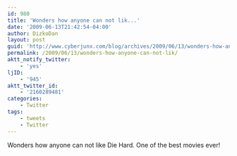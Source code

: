 ```yaml
---
id: 980
title: 'Wonders how anyone can not lik...'
date: '2009-06-13T21:42:54-04:00'
author: DizkoDan
layout: post
guid: 'http://www.cyberjunx.com/blog/archives/2009/06/13/wonders-how-anyone-can-not-lik/'
permalink: /2009/06/13/wonders-how-anyone-can-not-lik/
aktt_notify_twitter:
    - 'yes'
ljID:
    - '945'
aktt_twitter_id:
    - '2160289481'
categories:
    - Twitter
tags:
    - tweets
    - Twitter
---
```


Wonders how anyone can not like Die Hard. One of the best movies ever!